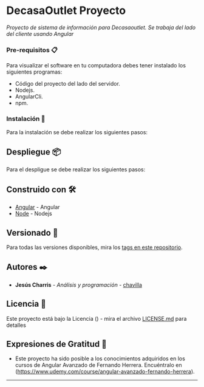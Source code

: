 # DecasaOutlet Proyecto

_Proyecto de sistema de información para Decasaoutlet. Se trabaja del lado del cliente usando Angular_ 

### Pre-requisitos 📋

Para visualizar el software en tu computadora debes tener instalado los siguientes programas:

* Código del proyecto del lado del servidor.
* Nodejs.
* AngularCli.
* npm.

### Instalación 🔧

Para la instalación se debe realizar los siguientes pasos:

## Despliegue 📦

Para el despligue se debe realizar los siguientes pasos:

## Construido con 🛠️

* [Angular](https://angular.io/cli) - Angular
* [Node](https://maven.apache.org/) - Nodejs

## Versionado 📌

Para todas las versiones disponibles, mira los [tags en este repositorio](https://github.com/chavilla/project-fronted/tags).

## Autores ✒️

* **Jesús Charris** - *Análisis y programación* - [chavilla](https://github.com/chavilla)

## Licencia 📄

Este proyecto está bajo la Licencia () - mira el archivo [LICENSE.md](LICENSE.md) para detalles

## Expresiones de Gratitud 🎁

* Este proyecto ha sido posible a los conocimientos adquiridos en los cursos de Angular Avanzado de Fernando Herrera. Encuéntralo en (https://www.udemy.com/course/angular-avanzado-fernando-herrera). 

---

